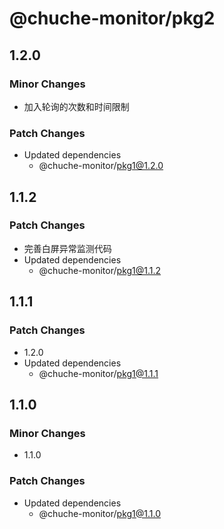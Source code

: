 # @chuche-monitor/pkg2

## 1.2.0

### Minor Changes

- 加入轮询的次数和时间限制

### Patch Changes

- Updated dependencies
  - @chuche-monitor/pkg1@1.2.0

## 1.1.2

### Patch Changes

- 完善白屏异常监测代码
- Updated dependencies
  - @chuche-monitor/pkg1@1.1.2

## 1.1.1

### Patch Changes

- 1.2.0
- Updated dependencies
  - @chuche-monitor/pkg1@1.1.1

## 1.1.0

### Minor Changes

- 1.1.0

### Patch Changes

- Updated dependencies
  - @chuche-monitor/pkg1@1.1.0
